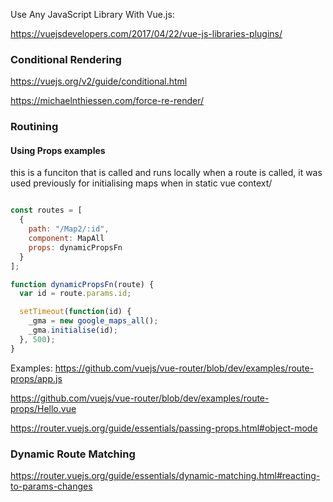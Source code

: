Use Any JavaScript Library With Vue.js:

https://vuejsdevelopers.com/2017/04/22/vue-js-libraries-plugins/


### Conditional Rendering 

https://vuejs.org/v2/guide/conditional.html

https://michaelnthiessen.com/force-re-render/

### Routining



#### Using Props examples

this is a funciton that is called and runs locally when a route is called, 
it was used previously for initialising maps when in static vue context/ 

``` js

const routes = [
  {
    path: "/Map2/:id",
    component: MapAll
    props: dynamicPropsFn
  }
];  

function dynamicPropsFn(route) {
  var id = route.params.id;

  setTimeout(function(id) {
    _gma = new google_maps_all();
    _gma.initialise(id);
  }, 500);
} 

```


Examples:
https://github.com/vuejs/vue-router/blob/dev/examples/route-props/app.js

https://github.com/vuejs/vue-router/blob/dev/examples/route-props/Hello.vue

https://router.vuejs.org/guide/essentials/passing-props.html#object-mode

### Dynamic Route Matching

https://router.vuejs.org/guide/essentials/dynamic-matching.html#reacting-to-params-changes
